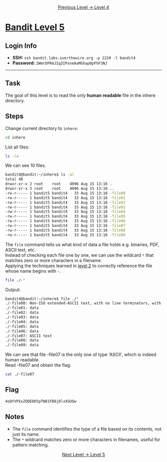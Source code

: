 <p align="center">
<a href="level-4.md">Previous Level → Level 4</a>
</p>

# [Bandit Level 5](https://overthewire.org/wargames/bandit/bandit5.html)

## Login Info
- **SSH:** `ssh bandit.labs.overthewire.org -p 2220 -l bandit4`
- **Password:** `2WmrDFRmJIq3IPxneAaMGhap0pFhF3NJ`

---

## Task 
The goal of this level is to read the only **human readable** file in the inhere directory.

## Steps
Change current directory to `inhere`:
```bash
cd inhere
```
List all files:
```bash
ls -la
```
We can see 10 files.
```bash
bandit4@bandit:~/inhere$ ls -al
total 48
drwxr-xr-x 2 root    root    4096 Aug 15 13:16 .
drwxr-xr-x 3 root    root    4096 Aug 15 13:16 ..
-rw-r----- 1 bandit5 bandit4   33 Aug 15 13:16 -file00
-rw-r----- 1 bandit5 bandit4   33 Aug 15 13:16 -file01
-rw-r----- 1 bandit5 bandit4   33 Aug 15 13:16 -file02
-rw-r----- 1 bandit5 bandit4   33 Aug 15 13:16 -file03
-rw-r----- 1 bandit5 bandit4   33 Aug 15 13:16 -file04
-rw-r----- 1 bandit5 bandit4   33 Aug 15 13:16 -file05
-rw-r----- 1 bandit5 bandit4   33 Aug 15 13:16 -file06
-rw-r----- 1 bandit5 bandit4   33 Aug 15 13:16 -file07
-rw-r----- 1 bandit5 bandit4   33 Aug 15 13:16 -file08
-rw-r----- 1 bandit5 bandit4   33 Aug 15 13:16 -file09
```
The `file` command tells us what kind of data a file holds e.g. binaries, PDF, ASCII text, etc.  
Instead of checking each file one by one, we can use the wildcard `*` that matches zero or more characters in a filename.  
Applying the techniques learned in [level 2](level-2.md) to correctly reference the file whose name begins with `-`.  
```bash
file ./-*
```
Output:
```bash
bandit4@bandit:~/inhere$ file ./*
./-file00: Non-ISO extended-ASCII text, with no line terminators, with overstriking
./-file01: data
./-file02: data
./-file03: data
./-file04: data
./-file05: data
./-file06: data
./-file07: ASCII text
./-file08: data
./-file09: data
```
  
We can see that file -file07 is the only one of type 'ASCII', which is indeed human readable.  
Read -file07 and obtain the flag:
```bash
cat ./-file07
```

## Flag 
```bash
4oQYVPkxZOOEOO5pTW81FB8j8lxXGUQw
```


## Notes
- The `file` command identifies the type of a file based on its contents, not just its name.
- The `*` wildcard matches zero or more characters in filenames, useful for pattern matching. 



<p align="center">
<a href="level-5.md">Next Level → Level 5</a>
</p>
